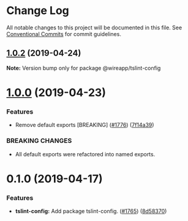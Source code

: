 # Change Log

All notable changes to this project will be documented in this file.
See [Conventional Commits](https://conventionalcommits.org) for commit guidelines.

## [1.0.2](https://github.com/wireapp/wire-web-packages/tree/master/packages/tslint-config/compare/@wireapp/tslint-config@1.0.0...@wireapp/tslint-config@1.0.2) (2019-04-24)

**Note:** Version bump only for package @wireapp/tslint-config





# [1.0.0](https://github.com/wireapp/wire-web-packages/tree/master/packages/tslint-config/compare/@wireapp/tslint-config@0.1.0...@wireapp/tslint-config@1.0.0) (2019-04-23)


### Features

* Remove default exports [BREAKING] ([#1776](https://github.com/wireapp/wire-web-packages/tree/master/packages/tslint-config/issues/1776)) ([7f14a39](https://github.com/wireapp/wire-web-packages/tree/master/packages/tslint-config/commit/7f14a39))


### BREAKING CHANGES

* All default exports were refactored into named exports.





# 0.1.0 (2019-04-17)


### Features

* **tslint-config:** Add package tslint-config. ([#1765](https://github.com/wireapp/wire-web-packages/tree/master/packages/tslint-config/issues/1765)) ([8d58370](https://github.com/wireapp/wire-web-packages/tree/master/packages/tslint-config/commit/8d58370))
